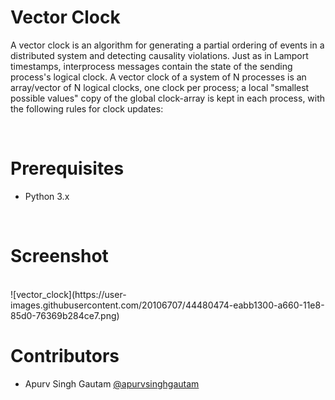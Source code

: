 <h1>Vector Clock</h1>

<p>
A vector clock is an algorithm for generating a partial ordering of events in a distributed system and detecting causality violations. Just as in Lamport timestamps, interprocess messages contain the state of the sending process's logical clock. A vector clock of a system of N processes is an array/vector of N logical clocks, one clock per process; a local "smallest possible values" copy of the global clock-array is kept in each process, with the following rules for clock updates:
</p>
<br>

<h1>Prerequisites</h1>

<ul>
  <li>Python 3.x</li>
</ul>

<br>

<h1>Screenshot</h1>
<br>
![vector_clock](https://user-images.githubusercontent.com/20106707/44480474-eabb1300-a660-11e8-85d0-76369b284ce7.png)


<br>
<h1>Contributors</h1>

- Apurv Singh Gautam [@apurvsinghgautam](https://github.com/apurvsinghgautam/)
